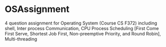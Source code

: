 # OSAssignment
4 question assignment for Operating System (Course CS F372) including shell, Inter process Communication, CPU Process Scheduling [First Come First Serve, Shortest Job First, Non-preemptive Priority, and Round Robin],  Multi-threading
